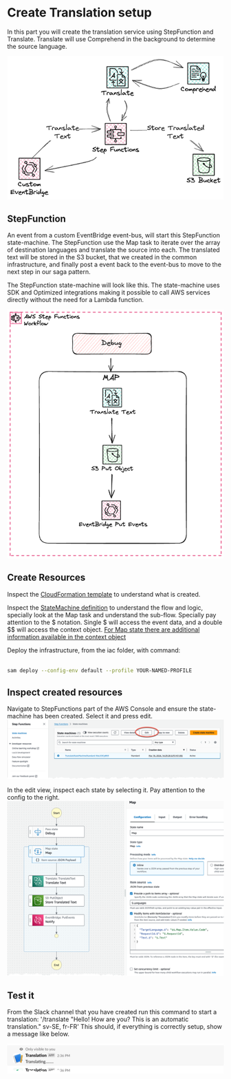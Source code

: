 # Create Translation setup

In this part you will create the translation service using StepFunction and Translate. Translate will use Comprehend in the background to determine the source language.

![Image showing architecture overview.](images/architecture-created.png)

## StepFunction

An event from a custom EventBridge event-bus, will start this StepFunction state-machine. The StepFunction use the Map task to iterate over the array of destination languages and translate the source into each.
The translated text will be stored in the S3 bucket, that we created in the common infrastructure, and finally post a event back to the event-bus to move to the next step in our saga pattern.

The StepFunction state-machine will look like this. The state-machine uses SDK and Optimized integrations making it possible to call AWS services directly without the need for a Lambda function.

![Image showing State Machine.](images/statemachine.png)

## Create Resources

Inspect the [CloudFormation template](iac/template.yaml) to understand what is created.

Inspect the [StateMachine definition](iac/statemachine/) to understand the flow and logic, specially look at the Map task and understand the sub-flow.
Specially pay attention to the $ notation. Single $ will access the event data, and a double $$ will access the context object. [For Map state there are additional information available in the context object](https://docs.aws.amazon.com/step-functions/latest/dg/input-output-contextobject.html#contextobject-map)

Deploy the infrastructure, from the iac folder, with command:

``` bash

sam deploy --config-env default --profile YOUR-NAMED-PROFILE

```

## Inspect created resources

Navigate to StepFunctions part of the AWS Console and ensure the state-machine has been created. Select it and press edit.
![Image showing the list of state-machines](images/statemachine-list-console.png)

In the edit view, inspect each state by selecting it. Pay attention to the config to the right.
![Image showing the list of state-machines](images/statemachine-console.png)

## Test it

From the Slack channel that you have created run this command to start a translation: '/translate "Hello! How are you? This is an automatic translation." sv-SE, fr-FR'
This should, if everything is correctly setup, show a message like below.

![Image showing the test result](images/test-result.png)
